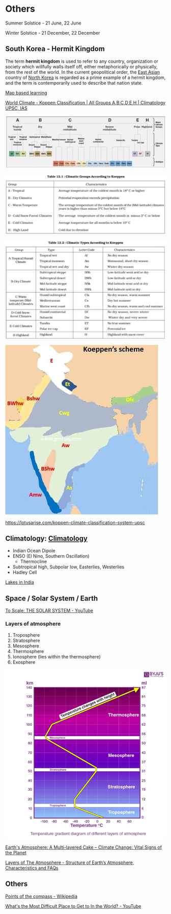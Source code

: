 # Others

Summer Solstice - 21 June, 22 June

Winter Solstice - 21 December, 22 December

## South Korea - Hermit Kingdom

The term **hermit kingdom** is used to refer to any country, organization or society which willfully walls itself off, either metaphorically or physically, from the rest of the world. In the current geopolitical order, the [East Asian](https://en.wikipedia.org/wiki/East_Asia) country of [North Korea](https://en.wikipedia.org/wiki/North_Korea) is regarded as a prime example of a hermit kingdom, and the term is contemporarily used to describe that nation state.

[Map based learning](https://www.youtube.com/playlist?list=PL1vNLZF5gfwdayqTO--hnJUy-nutsb-ZE)

[World Climate - Koppen Classification | All Groups A,B,C,D,E,H | Climatology UPSC, IAS](https://youtube.com/playlist?list=PL1vNLZF5gfwfyFHsGeiBhDw9_51_JB-SB)

![image](../../media/geo-Others-image1.jpg)

![image](../../media/geo-Others-image2.jpg)

![image](../../media/Others-image3.jpg)

![image](../../media/Others-image4.jpg)

https://lotusarise.com/koppen-climate-classification-system-upsc

## Climatology: [Climatology](https://www.youtube.com/playlist?list=PL1vNLZF5gfwdEws_cLSiMQfXDC6ev3knK)

- Indian Ocean Dipole
- ENSO (El Nino, Southern Oscillation)
  - Thermocline
- Subtropical high, Subpolar low, Easterlies, Westerlies
- Hadley Cell

[Lakes in India](https://www.youtube.com/playlist?list=PL1vNLZF5gfwd1-1Wli0O6m2J3sJjr1FA5)

## Space / Solar System / Earth

[To Scale: THE SOLAR SYSTEM - YouTube](https://www.youtube.com/watch?v=zR3Igc3Rhfg)

### Layers of atmosphere

1. Troposphere
2. Stratosphere
3. Mesosphere
4. Thermosphere
1. Ionosphere (lies within the thermosphere)
5. Exosphere

![layers-of-atmosphere](../../media/Pasted%20image%2020230805120712.png)

[Earth's Atmosphere: A Multi-layered Cake – Climate Change: Vital Signs of the Planet](https://climate.nasa.gov/news/2919/earths-atmosphere-a-multi-layered-cake/)

[Layers of The Atmosphere - Structure of Earth’s Atmosphere, Characteristics and FAQs](https://byjus.com/physics/layers-of-atmsophere/)

## Others

[Points of the compass - Wikipedia](https://en.m.wikipedia.org/wiki/Points_of_the_compass)

[What's the Most Difficult Place to Get to In the World? - YouTube](https://www.youtube.com/watch?v=ap4eVlcYLww)
